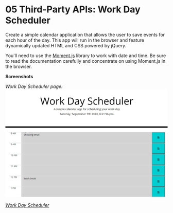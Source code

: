 # 05 Third-Party APIs: Work Day Scheduler

Create a simple calendar application that allows the user to save events for each hour of the day. This app will run in the browser and feature dynamically updated HTML and CSS powered by jQuery.

You'll need to use the [Moment.js](https://momentjs.com/) library to work with date and time. Be sure to read the documentation carefully and concentrate on using Moment.js in the browser.


<b>Screenshots</b>

<i>Work Day Scheduler page: </i>
<img src="Assets/workDayScheduler.jpg" alt="Work Day Scheduler">


<i> 
<a href="https://beshayr2020.github.io/05-Third-Party-APIs/Develop/">Work Day Scheduler</a>
</i>

